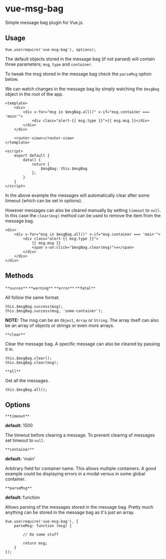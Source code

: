 # vue-msg-bag

Simple message bag plugin for Vue.js.


## Usage

~~~
Vue.use(require('vue-msg-bag'), options);
~~~

The default objects stored in the message bag (if not parsed) will contain three parameters; `msg`, `type` and `container`.

To tweak the msg stored in the message bag check the `parseMsg` option below.

We can watch changes in the message bag by simply watching the `$msgBag` object in the root of the app.

~~~
<template>
    <div>
        <div v-for="msg in $msgBag.all()" v-if="msg.container === 'main'">
            <div class="alert-{{ msg.type }}">{{ msg.msg }}</div>
        </div>
    </div>

    <router-view></router-view>
</template>

<script> 
    export default {
        data() {
            return {
                $msgBag: this.$msgBag
            };
        }
    }
</script>
~~~

In the above example the messages will automatically clear after some timeout (which can be set in options).

However messages can also be cleared manually by setting `timeout` to `null`. In this case the `clear(msg)` method can be used to remove the item from the message bag.

~~~
<div>
    <div v-for="msg in $msgBag.all()" v-if="msg.container === 'main'">
        <div class="alert-{{ msg.type }}">
            {{ msg.msg }}
            <span v-on:click="$msgBag.clear(msg)">x</span>
        </div>
    </div>
</div>
~~~


## Methods

`**succes**` `**warning**` `**error**` `**fatal**`

All follow the same format.

~~~
this.$msgBag.success(msg);
this.$msgBag.success(msg, 'some-container');
~~~

**NOTE:** The msg can be an `Object`, `Array` or `String`. The array itself can also be an array of objects or strings or even more arrays.

`**clear**`

Clear the message bag. A specific message can also be cleared by passing it in.

~~~
this.$msgBag.clear();
this.$msgBag.clear(msg);
~~~


`**all**`

Get all the messages.

~~~
this.$msgBag.all();
~~~


## Options

`**timeout**`

**default:** 1500

The timeout before clearing a message. To prevent clearing of messages set timeout to `null`.

`**container**`

**default:** 'main'

Arbitrary field for container name. This allows multiple containers. A good example could be displaying errors in a modal versus in some global container.

`**parseMsg**`

**default:** function

Allows parsing of the messages stored in the message bag. Pretty much anything can be stored in the message bag as it's just an array.

~~~
Vue.use(require('vue-msg-bag'), {
    parseMsg: function (msg) {
        
        // Do some stuff

        return msg;
    }
});
~~~